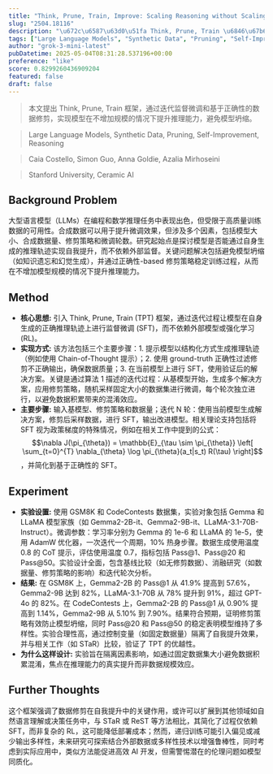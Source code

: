 ```yaml
---
title: "Think, Prune, Train, Improve: Scaling Reasoning without Scaling Models"
slug: "2504.18116"
description: "\u672c\u6587\u63d0\u51fa Think, Prune, Train \u6846\u67b6\uff0c\u901a\u8fc7\u8fed\u4ee3\u76d1\u7763\u5fae\u8c03\u548c\u57fa\u4e8e\u6b63\u786e\u6027\u7684\u6570\u636e\u4fee\u526a\uff0c\u5b9e\u73b0\u6a21\u578b\u5728\u4e0d\u589e\u52a0\u89c4\u6a21\u7684\u60c5\u51b5\u4e0b\u63d0\u5347\u63a8\u7406\u80fd\u529b\uff0c\u907f\u514d\u6a21\u578b\u574d\u7f29\u3002"
tags: ["Large Language Models", "Synthetic Data", "Pruning", "Self-Improvement", "Reasoning"]
author: "grok-3-mini-latest"
pubDatetime: 2025-05-04T08:31:28.537196+00:00
preference: "like"
score: 0.8299260436909204
featured: false
draft: false
---
```


> 本文提出 Think, Prune, Train 框架，通过迭代监督微调和基于正确性的数据修剪，实现模型在不增加规模的情况下提升推理能力，避免模型坍缩。

> Large Language Models, Synthetic Data, Pruning, Self-Improvement, Reasoning 

> Caia Costello, Simon Guo, Anna Goldie, Azalia Mirhoseini

> Stanford University, Ceramic AI 

## Background Problem

大型语言模型（LLMs）在编程和数学推理任务中表现出色，但受限于高质量训练数据的可用性。合成数据可以用于提升微调效果，但涉及多个因素，包括模型大小、合成数据量、修剪策略和微调轮数。研究起始点是探讨模型是否能通过自身生成的推理轨迹实现自我提升，而不依赖外部监督。关键问题解决包括避免模型坍缩（如知识遗忘和幻觉生成），并通过正确性-based 修剪策略稳定训练过程，从而在不增加模型规模的情况下提升推理能力。

## Method

*   **核心思想:** 引入 Think, Prune, Train (TPT) 框架，通过迭代过程让模型在自身生成的正确推理轨迹上进行监督微调 (SFT)，而不依赖外部模型或强化学习 (RL)。
*   **实现方式:** 该方法包括三个主要步骤：1. 提示模型以结构化方式生成推理轨迹（例如使用 Chain-of-Thought 提示）；2. 使用 ground-truth 正确性过滤修剪不正确输出，确保数据质量；3. 在当前模型上进行 SFT，使用验证后的解决方案。关键是通过算法 1 描述的迭代过程：从基模型开始，生成多个解决方案，应用修剪策略，随机采样固定大小的数据集进行微调，每个轮次独立进行，以避免数据积累带来的混淆效应。
*   **主要步骤:** 输入基模型、修剪策略和数据量；迭代 N 轮：使用当前模型生成解决方案，修剪后采样数据，进行 SFT，输出改进模型。相关理论支持包括将 SFT 视为政策梯度的特殊情况，例如在相关工作中提到的公式：$$\nabla J(\pi_{\theta}) = \mathbb{E}_{\tau \sim \pi_{\theta}} \left[ \sum_{t=0}^{T} \nabla_{\theta} \log \pi_{\theta}(a_t|s_t) R(\tau) \right]$$，并简化到基于正确性的 SFT。

## Experiment

*   **实验设置:** 使用 GSM8K 和 CodeContests 数据集，实验对象包括 Gemma 和 LLaMA 模型家族（如 Gemma2-2B-it、Gemma2-9B-it、LLaMA-3.1-70B-Instruct）。微调参数：学习率分别为 Gemma 的 1e-6 和 LLaMA 的 1e-5，使用 AdamW 优化器，一次迭代一个周期，10% 热身步骤。数据生成使用温度 0.8 的 CoT 提示，评估使用温度 0.7，指标包括 Pass@1、Pass@20 和 Pass@50。实验设计全面，包含基线比较（如无修剪数据）、消融研究（如数据量、修剪策略的影响）和迭代轮次分析。
*   **结果:** 在 GSM8K 上，Gemma2-2B 的 Pass@1 从 41.9% 提高到 57.6%，Gemma2-9B 达到 82%，LLaMA-3.1-70B 从 78% 提升到 91%，超过 GPT-4o 的 82%。在 CodeContests 上，Gemma2-2B 的 Pass@1 从 0.90% 提高到 1.14%，Gemma2-9B 从 5.10% 到 7.90%。结果符合预期，证明修剪策略有效防止模型坍缩，同时 Pass@20 和 Pass@50 的稳定表明模型维持了多样性。实验合理性高，通过控制变量（如固定数据量）隔离了自我提升效果，并与相关工作（如 STaR）比较，验证了 TPT 的优越性。
*   **为什么这样设计:** 实验旨在隔离因素影响，如通过固定数据集大小避免数据积累混淆，焦点在推理能力的真实提升而非数据规模效应。

## Further Thoughts 

这个框架强调了数据修剪在自我提升中的关键作用，或许可以扩展到其他领域如自然语言理解或决策任务中，与 STaR 或 ReST 等方法相比，其简化了过程仅依赖 SFT，而非复杂的 RL，这可能降低部署成本；然而，递归训练可能引入偏见或减少输出多样性，未来研究可探索结合外部数据或多样性技术以增强鲁棒性，同时考虑到实际应用中，类似方法能促进高效 AI 开发，但需警惕潜在的伦理问题如模型同质化。